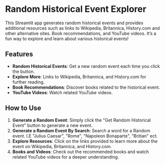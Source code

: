 # Random Historical Event Explorer

This Streamlit app generates random historical events and provides additional resources such as links to Wikipedia, Britannica, History.com and other alternative sites. Book recommendations, and YouTube videos. It’s a fun way to explore and learn about various historical events!

## Features

- **Random Historical Events**: Get a new random event each time you click the button.
- **Explore More**: Links to Wikipedia, Britannica, and History.com for further reading.
- **Book Recommendations**: Discover books related to the historical event.
- **YouTube Videos**: Watch related YouTube videos.

## How to Use

1. **Generate a Random Event**: Simply click the "Get Random Historical Event" button to generate a new event.
2. **Generate a Random Event By Search**: Search a word for a Random event. I.E "Julius Caesar", "Rome", "Napoleon Bonaparte", "Britian" ect.
3. **Explore Resources**: Click on the links provided to learn more about the event on Wikipedia, Britannica, and History.com.
4. **Books and Videos**: Check out the recommended books and watch related YouTube videos for a deeper understanding.
